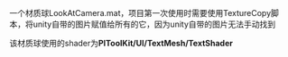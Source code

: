 一个材质球LookAtCamera.mat，项目第一次使用时需要使用TextureCopy脚本，将unity自带的图片赋值给所有的它，因为unity自带的图片无法手动找到

该材质球使用的shader为**PIToolKit/UI/TextMesh/TextShader**